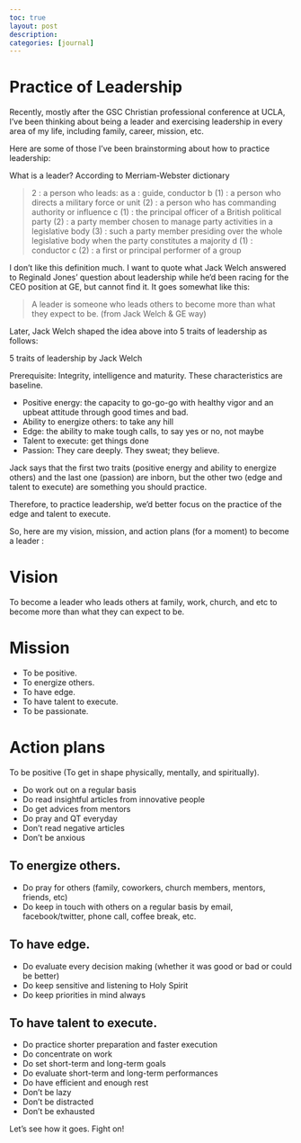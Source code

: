 ```yaml
---
toc: true
layout: post
description:
categories: [journal]
---
```

# Practice of Leadership

Recently, mostly after the GSC Christian professional conference at UCLA, I’ve been thinking about being a leader and exercising leadership in every area of my life, including family, career, mission, etc.

Here are some of those I’ve been brainstorming about how to practice leadership:

What is a leader?
According to Merriam-Webster dictionary

> 2 : a person who leads: as a : guide, conductor b (1) : a person who directs a military force or unit (2) : a person who has commanding authority or influence c (1) : the principal officer of a British political party (2) : a party member chosen to manage party activities in a legislative body (3) : such a party member presiding over the whole legislative body when the party constitutes a majority d (1) : conductor c (2) : a first or principal performer of a group

I don’t like this definition much. I want to quote what Jack Welch answered to Reginald Jones’ question about leadership while he’d been racing for the CEO position at GE, but cannot find it. It goes somewhat like this:

> A leader is someone who leads others to become more than what they expect to be. (from Jack Welch & GE way)

Later, Jack Welch shaped the idea above into 5 traits of leadership as follows:

5 traits of leadership by Jack Welch

Prerequisite: Integrity, intelligence and maturity. These characteristics are baseline.

* Positive energy: the capacity to go-go-go with healthy vigor and an upbeat attitude through good times and bad.
* Ability to energize others: to take any hill
* Edge: the ability to make tough calls, to say yes or no, not maybe
* Talent to execute: get things done
* Passion: They care deeply. They sweat; they believe.

Jack says that the first two traits (positive energy and ability to energize others) and the last one (passion) are inborn, but the other two (edge and talent to execute) are something you should practice.

Therefore, to practice leadership, we’d better focus on the practice of the edge and talent to execute.

So, here are my vision, mission, and action plans (for a moment) to become a leader :

# Vision

To become a leader who leads others at family, work, church, and etc to become more than what they can expect to be.

# Mission

* To be positive.
* To energize others.
* To have edge.
* To have talent to execute.
* To be passionate.

# Action plans

To be positive (To get in shape physically, mentally, and spiritually).

* Do work out on a regular basis
* Do read insightful articles from innovative people
* Do get advices from mentors
* Do pray and QT everyday
* Don’t read negative articles
* Don’t be anxious

## To energize others.

* Do pray for others (family, coworkers, church members, mentors, friends, etc)
* Do keep in touch with others on a regular basis by email, facebook/twitter, phone call, coffee break, etc.

## To have edge.

* Do evaluate every decision making (whether it was good or bad or could be better)
* Do keep sensitive and listening to Holy Spirit
* Do keep priorities in mind always

## To have talent to execute.

* Do practice shorter preparation and faster execution
* Do concentrate on work
* Do set short-term and long-term goals
* Do evaluate short-term and long-term performances
* Do have efficient and enough rest
* Don’t be lazy
* Don’t be distracted
* Don’t be exhausted

Let’s see how it goes. Fight on!